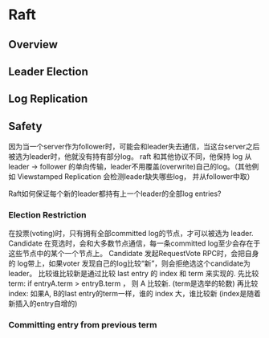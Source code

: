 # Raft

## Overview

## Leader Election

## Log Replication

## Safety

因为当一个server作为follower时，可能会和leader失去通信，当这台server之后被选为leader时，他就没有持有部分log。
raft 和其他协议不同，他保持 log 从 leader -> follower 的单向传输，leader不用覆盖(overwrite)自己的log。（其他例如 Viewstamped Replication 会检测leader缺失哪些log， 并从follower中取）

Raft如何保证每个新的leader都持有上一个leader的全部log entries? 

### Election Restriction

在投票(voting)时，只有拥有全部committed log的节点，才可以被选为 leader. 
Candidate 在竞选时，会和大多数节点通信，每一条committed log至少会存在于这些节点中的某个一个节点上。
Candidate 发起RequestVote RPC时，会把自身的 log带上，如果voter 发现自己的log比较“新”，则会拒绝选这个candidate为leader。
比较谁比较新是通过比较 last entry 的 index 和 term 来实现的.
先比较term: if entryA.term > entryB.term ， 则 A 比较新. (term是选举的轮数)
再比较index: 如果A, B的last entry的term一样，谁的 index 大，谁比较新 (index是随着新插入的entry自增的)

### Committing entry from previous term









